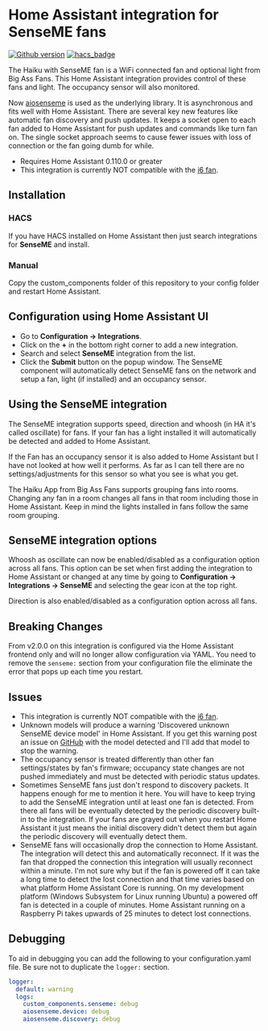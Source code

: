 # Home Assistant integration for SenseME fans

[![Github version](https://img.shields.io/github/v/release/mikelawrence/senseme-hacs)](https://github.com/mikelawrence/senseme-hacs/releases/latest) [![hacs_badge](https://img.shields.io/badge/HACS-Default-orange.svg)](https://hacs.xyz/)

The Haiku with SenseME fan is a WiFi connected fan and optional light from Big Ass Fans. This Home Assistant integration provides control of these fans and light. The occupancy sensor will also monitored.

Now [aiosenseme](https://pypi.org/project/aiosenseme/) is used as the underlying library. It is asynchronous and fits well with Home Assistant. There are several key new features like automatic fan discovery and push updates. It keeps a socket open to each fan added to Home Assistant for push updates and commands like turn fan on. The single socket approach seems to cause fewer issues with loss of connection or the fan going dumb for while.

* Requires Home Assistant 0.110.0 or greater
* This integration is currently NOT compatible with the [i6 fan](https://www.bigassfans.com/fans/i6/).

## Installation

### HACS

If you have HACS installed on Home Assistant then just search integrations for **SenseME** and install.

### Manual

Copy the custom_components folder of this repository to your config folder and restart Home Assistant.

## Configuration using Home Assistant UI

* Go to **Configuration -> Integrations**.
* Click on the **+** in the bottom right corner to add a new integration.
* Search and select **SenseME** integration from the list.
* Click the **Submit** button on the popup window. The SenseME component will automatically detect SenseME fans on the network and setup a fan, light (if installed) and an occupancy sensor.

## Using the SenseME integration

The SenseME integration supports speed, direction and whoosh (in HA it's called oscillate) for fans. If your fan has a light installed it will automatically be detected and added to Home Assistant.

If the Fan has an occupancy sensor it is also added to Home Assistant but I have not looked at how well it performs. As far as I can tell there are no settings/adjustments for this sensor so what you see is what you get.

The Haiku App from Big Ass Fans supports grouping fans into rooms. Changing any fan in a room changes all fans in that room including those in Home Assistant. Keep in mind the lights installed in fans follow the same room grouping.

## SenseME integration options

Whoosh as oscillate can now be enabled/disabled as a configuration option across all fans. This option can be set when first adding the integration to Home Assistant or changed at any time by going to **Configuration -> Integrations -> SenseME** and selecting the gear icon at the top right.

Direction is also enabled/disabled as a configuration option across all fans.

## Breaking Changes

From v2.0.0 on this integration is configured via the Home Assistant frontend only and will no longer allow configuration via YAML. You need to remove the ```senseme:``` section from your configuration file the eliminate the error that pops up each time you restart.

## Issues

* This integration is currently NOT compatible with the [i6 fan](https://www.bigassfans.com/fans/i6/).
* Unknown models will produce a warning 'Discovered unknown SenseME device model' in Home Assistant. If you get this warning post an issue on [GitHub](https://github.com/mikelawrence/senseme-hacs/issues) with the model detected and I'll add that model to stop the warning.
* The occupancy sensor is treated differently than other fan settings/states by fan's firmware; occupancy state changes are not pushed immediately and must be detected with periodic status updates.
* Sometimes SenseME fans just don't respond to discovery packets. It happens enough for me to mention it here. You will have to keep trying to add the SenseME integration until at least one fan is detected. From there all fans will be eventually detected by the periodic discovery built-in to the integration. If your fans are grayed out when you restart Home Assistant it just means the initial discovery didn't detect them but again the periodic discovery will eventually detect them.
* SenseME fans will occasionally drop the connection to Home Assistant. The integration will detect this and automatically reconnect. If it was the fan that dropped the connection this integration will usually reconnect within a minute. I'm not sure why but if the fan is powered off it can take a long time to detect the lost connection and that time varies based on what platform Home Assistant Core is running. On my development platform (Windows Subsystem for Linux running Ubuntu) a powered off fan is detected in a couple of minutes. Home Assistant running on a Raspberry Pi takes upwards of 25 minutes to detect lost connections.

## Debugging

To aid in debugging you can add the following to your configuration.yaml file. Be sure not to duplicate the ```logger:``` section.

```yaml
logger:
  default: warning
  logs:
    custom_components.senseme: debug
    aiosenseme.device: debug
    aiosenseme.discovery: debug
```

